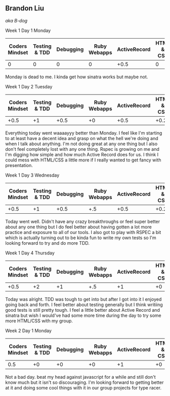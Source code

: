 ## Brandon Liu

_aka B-dog_

Week 1 Day 1 Monday

| Coders Mindset |  Testing & TDD |  Debugging | Ruby Webapps | ActiveRecord | HTML & CSS |
|----------------|----------------|------------|--------------|--------------|------------|
|      0         |       0        |    0       |       0      |      +0.5    |    0       |

Monday is dead to me. I kinda get how sinatra works but maybe not.

Week 1 Day 2 Tuesday

| Coders Mindset |	Testing & TDD |	Debugging |	Ruby Webapps | ActiveRecord	| HTML & CSS |
|----------------|----------------|-----------|--------------|--------------|------------|
|      +0.5      |       +1       |    +0.5   |     +0       |    +0.5      |    +0.25   |
Everything today went waaaayyy better than Monday. I feel like I'm starting to at least
have a decent idea and grasp on what the hell we're doing and when I talk about anything.
I'm not doing great at any one thing but I also don't feel completely lost with any one thing.
Rspec is growing on me and I'm digging how simple and how much Active Record does for us.
I think I could mess with HTML/CSS a little more if I really wanted to get fancy with presentation.

Week 1 Day 3 Wednesday

| Coders Mindset |	Testing & TDD |	Debugging |	Ruby Webapps | ActiveRecord	| HTML & CSS |
|----------------|----------------|-----------|--------------|--------------|------------|
|      +0.5      |       +1       |    +0.5   |     +.5      |    +0.5      |    +0.25   |
Today went well. Didn't have any crazy breakthroughs or feel super better about any one thing
but I do feel better about having gotten a lot more practice and exposure to all of our tools.
I also got to play with RSPEC a bit which is actually turning out to be kinda fun to write 
my own tests so I'm looking forward to try and do more TDD.

Week 1 Day 4 Thursday

| Coders Mindset |	Testing & TDD |	Debugging |	Ruby Webapps | ActiveRecord	| HTML & CSS |
|----------------|----------------|-----------|--------------|--------------|------------|
|      +0.5      |       +2       |    +1     |     +.5      |    +1        |    +0      |
Today was alright. TDD was tough to get into but after I got into it I enjoyed going back and
forth. I feel better about testing generally but I think writiing good tests is still pretty
tough. I feel a little better about Active Record and sinatra but wish I would've had some more
time during the day to try some more HTML/CSS with my group. 

Week 2 Day 1 Monday

| Coders Mindset |	Testing & TDD |	Debugging |	Ruby Webapps | ActiveRecord	| HTML & CSS |
|----------------|----------------|-----------|--------------|--------------|------------|
|      0.5      |       +0       |    +0     |      +0       |    +1        |    +0      |
Not a bad day. beat my head against javascript for a while and still don't know much but it
isn't so discouraging. I'm looking forward to getting better at it and doing some cool things 
with it in our group projects for type racer. 

